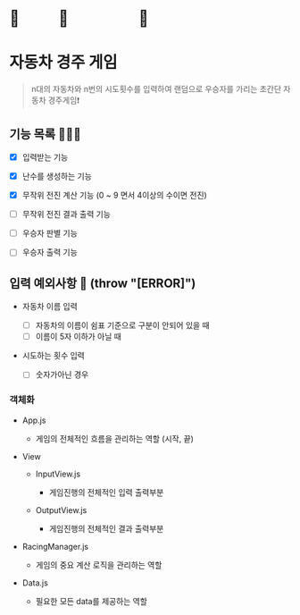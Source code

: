 # 🚙 　　 🚕 　　　　 🚗

# 자동차 경주 게임

> n대의 자동차와 n번의 시도횟수를 입력하여 랜덤으로 우승자를 가리는 초간단 자동차 경주게임❗️

## 기능 목록 🧑🏻‍💻

- [x] 입력받는 기능

- [x] 난수를 생성하는 기능

- [x] 무작위 전진 계산 기능 (0 ~ 9 면서 4이상의 수이면 전진)

- [ ] 무작위 전진 결과 출력 기능

- [ ] 우승자 판별 기능

- [ ] 우승자 출력 기능

## 입력 예외사항 🚨 (throw "[ERROR]")

- 자동차 이름 입력

  - [ ] 자동차의 이름이 쉼표 기준으로 구분이 안되어 있을 때
  - [ ] 이름이 5자 이하가 아닐 때

- 시도하는 횟수 입력
  - [ ] 숫자가아닌 경우

### 객체화

- App.js

  - 게임의 전체적인 흐름을 관리하는 역할 (시작, 끝)

- View

  - InputView.js

    - 게임진행의 전체적인 입력 출력부분

  - OutputView.js
    - 게임진행의 전체적인 결과 출력부분

- RacingManager.js

  - 게임의 중요 계산 로직을 관리하는 역할

- Data.js
  - 필요한 모든 data를 제공하는 역할
